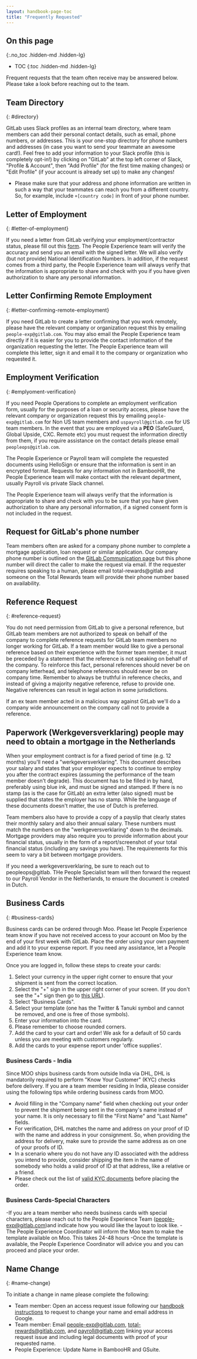 ```yaml
---
layout: handbook-page-toc
title: "Frequently Requested"
---
```


## On this page
{:.no_toc .hidden-md .hidden-lg}

- TOC
{:toc .hidden-md .hidden-lg}

Frequent requests that the team often receive may be answered below.  Please take a look before reaching out to the team.

## Team Directory
{: #directory}

GitLab uses Slack profiles as an internal team directory, where team members can add their personal contact details, such as email, phone numbers, or addresses. This is your one-stop directory for phone numbers and addresses (in case you want to send your teammate an awesome card!). Feel free to add your information to your Slack profile (this is completely opt-in!) by clicking on "GitLab" at the top left corner of Slack, "Profile & Account", then "Add Profile" (for the first time making changes) or "Edit Profile" (if your account is already set up) to make any changes!

- Please make sure that your address and phone information are written in such a way that your teammates can reach you from a different country. So, for example, include `+[country code]` in front of your phone number.

## Letter of Employment
{: #letter-of-employment}

If you need a letter from GitLab verifying your employment/contractor status, please fill out this [form](https://docs.google.com/forms/d/e/1FAIpQLSeop7IJJtN9OWasZl9S992sH5iNio0j916SJa0mBDgc2-2hNA/viewform). The People Experience team will verify the accuracy and send you an email with the signed letter. We will also verify (but not provide) National Identification Numbers. In addition, if the request comes from a third party, the People Experience team will always verify that the information is appropriate to share and check with you if you have given authorization to share any personal information.

## Letter Confirming Remote Employment
{: #letter-confirming-remote-employment}

If you need GitLab to create a letter confirming that you work remotely, please have the relevant company or organization request this by emailing `people-exp@gitlab.com`. You may also email the People Experience team directly if it is easier for you to provide the contact information of the organization requesting the letter. The People Experience team will complete this letter, sign it and email it to the company or organization who requested it.

## Employment Verification
{: #emplyoment-verification}

If you need People Operations to complete an employment verification form, usually for the purposes of a loan or security access, please have the relevant company or organization request this by emailing `people-exp@gitlab.com` for Non US team members and `uspayroll@gitlab.com` for US team members. In the event that you are employed via a **PEO** (SafeGuard, Global Upside, CXC. Remote etc) you must request the information directly from them, if you require assistance on the contact details please email `peopleops@gitlab.com`. 

The People Experience or Payroll team will complete the requested documents using HelloSign or ensure that the information is sent in an encrypted format. Requests for any information not in BambooHR, the People Experience team will make contact with the relevant department, usually Payroll vis private Slack channel.  

The People Experience team will always verify that the information is appropriate to share and check with you to be sure that you have given authorization to share any personal information, if a signed consent form is not included in the request.

## Request for GitLab's phone number
Team members often are asked for a company phone number to complete a mortgage application, loan request or similar application.  Our company phone number is outlined on the [GitLab Communication page](https://about.gitlab.com/handbook/communication/#phone-number) but this phone number will direct the caller to make the request via email.  If the requester requires speaking to a human, please email total-rewards@gitlab and someone on the Total Rewards team will provide their phone number based on availability.

## Reference Request
{: #reference-request}

You do not need permission from GitLab to give a personal reference, but GitLab team members are not authorized to speak on behalf of the company to complete reference requests for GitLab team members no longer working for GitLab. If a team member would like to give a personal reference based on their experience with the former team member, it must be preceded by a statement that the reference is not speaking on behalf of the company. To reinforce this fact, personal references should never be on company letterhead, and telephone references should never be on company time. Remember to always be truthful in reference checks, and instead of giving a majority negative reference, refuse to provide one. Negative references can result in legal action in some jurisdictions.

If an ex team member acted in a malicious way against GitLab we'll do a company wide announcement on the company call not to provide a reference.

## Paperwork (Werkgeversverklaring) people may need to obtain a mortgage in the Netherlands

When your employment contract is for a fixed period of time (e.g. 12 months) you'll need a "werkgeversverklaring".
This document describes your salary and states that your employer expects to continue to employ
you after the contract expires (assuming the performance of the team member doesn't degrade).
This document has to be filled in by hand, preferably using blue ink, and must be signed
and stamped. If there is no stamp (as is the case for GitLab) an extra letter (also signed)
must be supplied that states the employer has no stamp. While the language of these
documents doesn't matter, the use of Dutch is preferred.

Team members also have to provide a copy of a payslip that clearly states their
monthly salary and also their annual salary. These numbers must match the numbers on
the "werkgeversverklaring" down to the decimals. Mortgage providers may also require
you to provide information about your financial status, usually in the form of a report/screenshot
of your total financial status (including any savings you have). The requirements for
this seem to vary a bit between mortgage providers.

If you need a werkgeversverklaring, be sure to reach out to peopleops@gitlab. THe People Specialist team will then forward the request to our Payroll Vendor in the Netherlands, to ensure the document is created in Dutch.

## Business Cards
{: #business-cards}

Business cards can be ordered through Moo. Please let People Experience team know if you have not received access to your account on Moo by the end of your first week with GitLab. Place the order using your own payment and add it to your expense report. If you need any assistance, let a People Experience team know.

Once you are logged in, follow these steps to create your cards:

1. Select your currency in the upper right corner to ensure that your shipment is sent from the correct location.
1. Select the "+" sign in the upper right corner of your screen. (If you don't see the "+" sign then go to [this URL](https://www.moo.com/mbs/products/business-cards)).
1. Select "Business Cards".
1. Select your template (one has the Twitter & Tanuki symbol and cannot be removed, and one is free of those symbols).
1. Enter your information into the card.
1. Please remember to choose rounded corners.
1. Add the card to your cart and order! We ask for a default of 50 cards unless you are meeting with customers regularly.
1. Add the cards to your expense report under 'office supplies'.

### Business Cards - India

Since MOO ships business cards from outside India via DHL, DHL is mandatorily required to perform "Know Your Customer" (KYC) checks before delivery.
If you are a team member residing in India, please consider using the following tips while ordering business cards from MOO.

- Avoid filling in the "Company name" field when checking out your order to prevent the shipment being sent in the company's name instead of your name. It is only necessary to fill the "First Name" and "Last Name" fields.
- For verification, DHL matches the name and address on your proof of ID with the name and address in your consignment. So, when providing the address for delivery, make sure to provide the same address as on one of your proofs of ID.
- In a scenario where you do not have any ID associated with the address you intend to provide, consider shipping the item in the name of somebody who holds a valid proof of ID at that address, like a relative or a friend.
- Please check out the list of [valid KYC documents](https://dhlindia-kyc.com/forms/valid-kyc-docs.aspx#ind-indian) before placing the order.

### Business Cards-Special Characters
-If you are a team member who needs business cards with special characters, please reach out to the People Experience Team (people-exp@gitlab.com)and indicate how you would like the layout to look like.
-The People Experience Coordinator will inform the Moo team to make the template available on Moo. This takes 24-48 hours
-Once the template is available, the People Experience Coordinator will advice you and you can proceed and place your order.

## Name Change
{: #name-change}

To initiate a change in name please complete the following:

- Team member: Open an access request issue following our [handbook instructions](/handbook/business-ops/team-member-enablement/onboarding-access-requests/access-requests/#single-person-access-request) to request to change your name and email address in Google.
- Team member: Email people-exp@gitlab.com, total-rewards@gitlab.com, and payroll@gitlab.com linking your access request issue and including legal documents with proof of your requested name.
- People Experience: Update Name in BambooHR and GSuite.
